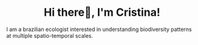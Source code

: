 <h1 align="center">Hi there👋, I'm Cristina! </h1>
  I am a brazilian ecologist interested in understanding biodiversity patterns at multiple spatio-temporal scales.</h1>
<p align="left">
</p>

<!--
**CrisJacobi/CrisJacobi** is a ✨ _special_ ✨ repository because its `README.md` (this file) appears on your GitHub profile.

Here are some ideas to get you started:

- 🔭 I’m currently working on ...
- 🌱 I’m currently learning ...
- 👯 I’m looking to collaborate on ...
- 🤔 I’m looking for help with ...
- 💬 Ask me about ...
- 📫 How to reach me: ...
- 😄 Pronouns: ...
- ⚡ Fun fact: ...
-->
